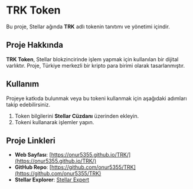 # TRK Token

Bu proje, Stellar ağında **TRK** adlı tokenin tanıtımı ve yönetimi içindir.

## Proje Hakkında

**TRK Token**, Stellar blokzincirinde işlem yapmak için kullanılan bir dijital varlıktır. Proje, Türkiye merkezli bir kripto para birimi olarak tasarlanmıştır.

## Kullanım

Projeye katkıda bulunmak veya bu tokeni kullanmak için aşağıdaki adımları takip edebilirsiniz.

1. Token bilgilerini **Stellar Cüzdanı** üzerinden ekleyin.
2. Tokeni kullanarak işlemler yapın.

## Proje Linkleri

- **Web Sayfası**: [https://onur5355.github.io/TRK/](https://onur5355.github.io/TRK/)
- **GitHub Repo**: [https://github.com/onur5355/TRK](https://github.com/onur5355/TRK)
- **Stellar Explorer**: [Stellar Expert](https://stellar.expert)

